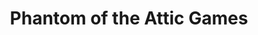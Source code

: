 ---
title: "Phantom of the Attic Games"
url: /pittsburgh/phantom-of-the-attic-games/
shop: games
---